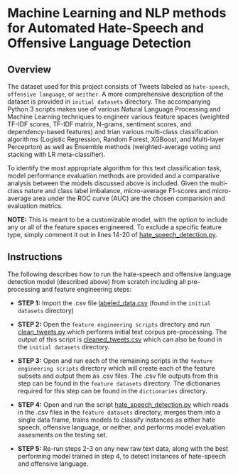 # Machine Learning and NLP methods for Automated Hate-Speech and Offensive Language Detection

## Overview ##


The dataset used for this project consists of Tweets labeled as `hate-speech`, `offensive language`, or `neither`. A more comprehensive description of the dataset is provided in `initial datasets` directory. The accompanying Python 3 scripts makes use of various Natural Language Processing and Machine Learning techniques to engineer various feature spaces (weighted TF-IDF scores, TF-IDF matrix, N-grams, sentiment scores, and dependency-based features) and trian various multi-class classification algorithms (Logistic Regression, Random Forest, XGBoost, and Multi-layer Perceprton) as well as Ensemble methods (weighted-average voting and stacking with LR meta-classifier). 

To identify the most appropriate algorithm for this text classification task, model performance evaluation methods are provided and a comparative analysis between the models discussed above is included. Given the multi-class nature and class label imbalance, micro-average F1-scores and micro-average area under the ROC curve (AUC) are the chosen comparision and evaluation metrics. 

__NOTE:__ This is meant to be a customizable model, with the option to include any or all of the feature spaces engineered. To exclude a specific feature type, simply comment it out in lines 14-20 of [hate_speech_detection.py](https://github.com/tpawelski/hate-speech-detection/blob/master/hate_speech_detection.py).

## Instructions ##

The following describes how to run the hate-speech and offensive language detection model (described above) from scratch including all pre-processing and feature engineering steps:

- __STEP 1:__ Import the .csv file [labeled_data.csv](https://github.com/tpawelski/hate-speech-detection/blob/master/initial%20datasets/labeled_data.csv) (found in the `initial datasets` directory)

- __STEP 2:__  Open the `feature engineering scripts` directory and run [clean_tweets.py](https://github.com/tpawelski/hate-speech-detection/blob/master/feature%20engineering%20scripts/clean_tweets.py) which performs initial text corpus pre-processing. The output of this script is [cleaned_tweets.csv](https://github.com/tpawelski/hate-speech-detection/blob/master/initial%20datasets/cleaned_tweets.csv) which can also be found in the `initial datasets` directory.

- __STEP 3:__  Open and run each of the remaining scripts in the `feature engineering scripts` directory  which will create each of the feature subsets and output them as .csv files. The .csv file outputs from this step can be found in the `feature datasets` directory. The dictionaries required for this step can be found in the `dictionaries` directory. 

- __STEP 4:__ Open and run the script [hate_speech_detection.py](https://github.com/tpawelski/hate-speech-detection/blob/master/hate_speech_detection.py) which reads in the .csv files in the `feature datasets` directory, merges them into a single data frame, trains models to classify instances as either hate speech, offensive language, or neither, and performs model evaluation assesments on the testing set. 

- __STEP 5:__ Re-run steps 2-3 on any new raw text data, along with the best performing model trained in step 4, to detect instances of hate-speech and offensive language. 
